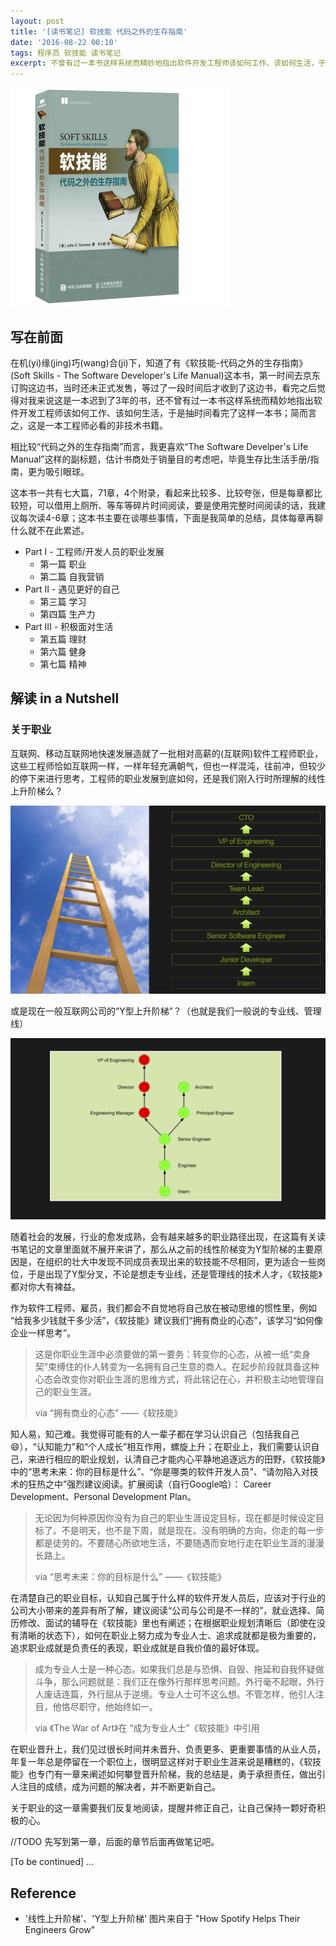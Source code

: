 ```yaml
---
layout: post
title: '[读书笔记] 软技能 代码之外的生存指南'
date: '2016-08-22 00:10'
tags: 程序员 软技能 读书笔记
excerpt: 不曾有过一本书这样系统而精妙地指出软件开发工程师该如何工作、该如何生活，于是抽时间看完了这样一本书；简而言之，这是一本工程师必看的非技术书籍。
---
```


![软技能-代码之外的生存指南](images/2016/08/57873348Nf36a3ecd.jpg)

## 写在前面

在机(yi)缘(jing)巧(wang)合(ji)下，知道了有《软技能-代码之外的生存指南》(Soft Skills - The Software Developer's Life Manual)这本书，第一时间去京东订购这边书，当时还未正式发售，等过了一段时间后才收到了这边书，看完之后觉得对我来说这是一本迟到了3年的书，还不曾有过一本书这样系统而精妙地指出软件开发工程师该如何工作、该如何生活，于是抽时间看完了这样一本书；简而言之，这是一本工程师必看的非技术书籍。

相比较“代码之外的生存指南”而言，我更喜欢“The Software Develper's Life Manual”这样的副标题，估计书商处于销量目的考虑吧，毕竟生存比生活手册/指南，更为吸引眼球。

这本书一共有七大篇，71章，4个附录，看起来比较多、比较夸张，但是每章都比较短，可以借用上厕所、等车等碎片时间阅读，要是使用完整时间阅读的话，我建议每次读4-6章；这本书主要在谈哪些事情，下面是我简单的总结，具体每章再聊什么就不在此累述。

* Part I - 工程师/开发人员的职业发展
  * 第一篇 职业
  * 第二篇 自我营销
* Part II - 遇见更好的自己
  * 第三篇 学习
  * 第四篇 生产力
* Part III - 积极面对生活
  * 第五篇 理财
  * 第六篇 健身
  * 第七篇 精神

## 解读 in a Nutshell

### 关于职业

互联网、移动互联网地快速发展造就了一批相对高薪的(互联网)软件工程师职业，这些工程师恰如互联网一样，一样年轻充满朝气，但也一样混沌，往前冲，但较少的停下来进行思考，工程师的职业发展到底如何，还是我们刚入行时所理解的线性上升阶梯么？

![线性上升阶梯 Linear Ladder](images/2016/08/linear_social_ladder.jpg)

或是现在一般互联网公司的“Y型上升阶梯”？（也就是我们一般说的专业线、管理线）

![Y型上升阶梯 Multiple Ladders](images/2016/08/multiple_ladders.jpg)

随着社会的发展，行业的愈发成熟，会有越来越多的职业路径出现，在这篇有关读书笔记的文章里面就不展开来讲了，那么从之前的线性阶梯变为Y型阶梯的主要原因是，在组织的壮大中发现不同成员表现出来的软技能不尽相同，更为适合一些岗位，于是出现了Y型分叉，不论是想走专业线，还是管理线的技术人才，《软技能》都对你大有裨益。

作为软件工程师、雇员，我们都会不自觉地将自己放在被动思维的惯性里，例如 “给我多少钱就干多少活”，《软技能》建议我们“拥有商业的心态”，该学习“如何像企业一样思考”。

> 这是你职业生涯中必须要做的第一要务：转变你的心态，从被一纸“卖身契”束缚住的仆人转变为一名拥有自己生意的商人。在起步阶段就具备这种心态会改变你对职业生涯的思维方式，将此铭记在心，并积极主动地管理自己的职业生涯。
>
>  via “拥有商业的心态” ——《软技能》

知人易，知己难。我觉得可能有的人一辈子都在学习认识自己（包括我自己😄），“认知能力”和“个人成长”相互作用，螺旋上升；在职业上，我们需要认识自己，来进行相应的职业规划，认清自己才能内心平静地追逐远方的田野，《软技能》中的“思考未来：你的目标是什么”、“你是哪类的软件开发人员”、“请勿陷入对技术的狂热之中”强烈建议阅读。扩展阅读（自行Google哈）： Career Development、Personal Development Plan。

> 无论因为何种原因你没有为自己的职业生涯设定目标，现在都是时候设定目标了。不是明天，也不是下周，就是现在。没有明确的方向，你走的每一步都是徒劳的。不要随心所欲地生活，不要随遇而安地行走在职业生涯的漫漫长路上。
>
> via “思考未来：你的目标是什么” ——《软技能》

在清楚自己的职业目标，认知自己属于什么样的软件开发人员后，应该对于行业的公司大小带来的差异有所了解，建议阅读“公司与公司是不一样的”，就业选择、简历修改、面试的辅导在《软技能》里也有阐述；在根据职业规划清晰后（即使在没有清晰的状态下），如何在职业上努力成为专业人士、追求成就都是极为重要的，追求职业成就是负责任的表现，职业成就是自我价值的最好体现。

> 成为专业人士是一种心态。如果我们总是与恐惧、自毁、拖延和自我怀疑做斗争，那么问题就是：我们正在像外行那样思考问题。外行毫不起眼，外行人废话连篇，外行屈从于逆境。专业人士可不这么想。不管怎样，他引人注目，他恪尽职守，他始终如一。
>
> via 《The War of Art》在 “成为专业人士”《软技能》中引用

在职业晋升上，我们见过很长时间并未晋升、负责更多、更重要事情的从业人员，年复一年总是停留在一个职位上，很明显这样对于职业生涯来说是糟糕的，《软技能》也专门有一章来阐述如何攀登晋升阶梯，我的总结是，勇于承担责任，做出引人注目的成绩，成为问题的解决者，并不断更新自己。

关于职业的这一章需要我们反复地阅读，提醒并修正自己，让自己保持一颗好奇积极的心。

//TODO 先写到第一章，后面的章节后面再做笔记吧。

[To be continued] ...

## Reference

* '线性上升阶梯'、'Y型上升阶梯' 图片来自于 "How Spotify Helps Their Engineers Grow"
